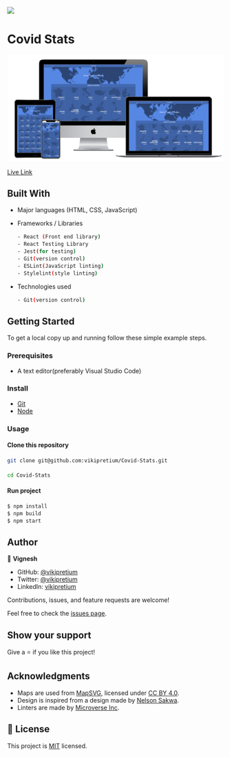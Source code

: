 ![](https://img.shields.io/badge/Microverse-blueviolet)

# Covid Stats

![screenshot](./src/images/Screenshot.png)

[Live Link](https://illustrious-biscochitos-a12160.netlify.app/)

>

## Built With

- Major languages (HTML, CSS, JavaScript)

- Frameworks / Libraries

  ```bash
  - React (Front end library)
  - React Testing Library
  - Jest(for testing)
  - Git(version control)
  - ESLint(JavaScript linting)
  - Stylelint(style linting)
  ```

- Technologies used

  ```bash
  - Git(version control)
  ```

## Getting Started

To get a local copy up and running follow these simple example steps.

### Prerequisites

- A text editor(preferably Visual Studio Code)

### Install

- [Git](https://git-scm.com/downloads)
- [Node](https://nodejs.org/en/download/)

### Usage

#### Clone this repository

```bash
git clone git@github.com:vikipretium/Covid-Stats.git

cd Covid-Stats
```

#### Run project

```bash
$ npm install
$ npm build
$ npm start
```

## Author

👤 **Vignesh**

- GitHub: [@vikipretium](https://github.com/vikipretium)
- Twitter: [@vikipretium](https://twitter.com/vikipretium)
- LinkedIn: [vikipretium](https://linkedin.com/in/vikipretium)

Contributions, issues, and feature requests are welcome!

Feel free to check the [issues page](../../issues/).

## Show your support

Give a ⭐️ if you like this project!

## Acknowledgments

- Maps are used from [MapSVG](https://mapsvg.com), licensed under [CC BY 4.0](https://creativecommons.org/licenses/by/4.0/).
- Design is inspired from a design made by [Nelson Sakwa](<https://www.behance.net/gallery/31579789/Ballhead-App-(Free-PSDs)>).
- Linters are made by [Microverse Inc](https://github.com/microverseinc/linters-config/).

## 📝 License

This project is [MIT](./MIT.md) licensed.
